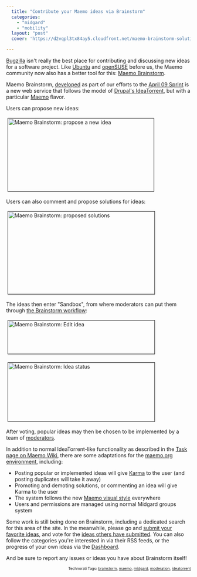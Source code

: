 ```yaml
---
  title: "Contribute your Maemo ideas via Brainstorm"
  categories: 
    - "midgard"
    - "mobility"
  layout: "post"
  cover: 'https://d2vqpl3tx84ay5.cloudfront.net/maemo-brainstorm-solutions-tm.jpg'

---
```

<p>
<a href="https://bugs.maemo.org/">Bugzilla</a> isn't really the best place for contributing and discussing new ideas for a software project. Like <a href="http://brainstorm.ubuntu.com/">Ubuntu</a> and <a href="https://features.opensuse.org/">openSUSE</a> before us, the Maemo community now also has a better tool for this: <a href="http://maemo.org/community/brainstorm/">Maemo Brainstorm</a>.
</p><p>
Maemo Brainstorm, <a href="http://wiki.maemo.org/Task:Maemo_brainstorm">developed</a> as part of our efforts to the <a href="http://wiki.maemo.org/Maemo.org_Sprints/April_09">April 09 Sprint</a> is a new web service that follows the model of <a href="http://ideatorrent.org/">Drupal's IdeaTorrent</a>, but with a particular <a href="http://maemo.org/">Maemo</a> flavor.
</p><p>
Users can propose new ideas:
</p><p>
<a href="https://d2vqpl3tx84ay5.cloudfront.net/maemo-brainstorm-newidea.png"><img src="https://d2vqpl3tx84ay5.cloudfront.net/maemo-brainstorm-newidea-tm.jpg" height="199" width="398" border="1" hspace="4" vspace="4" alt="Maemo Brainstorm: propose a new idea" title="Maemo Brainstorm: propose a new idea" /></a>
</p><p>
Users can also comment and propose solutions for ideas:
</p><p>
<a href="https://d2vqpl3tx84ay5.cloudfront.net/maemo-brainstorm-solutions.png"><img src="https://d2vqpl3tx84ay5.cloudfront.net/maemo-brainstorm-solutions-tm.jpg" height="225" width="400" border="1" hspace="4" vspace="4" alt="Maemo Brainstorm: proposed solutions" title="Maemo Brainstorm: proposed solutions" /></a>
</p><p>
The ideas then enter "Sandbox", from where moderators can put them through <a href="http://wiki.maemo.org/Task:Maemo_brainstorm#Workflow">the Brainstorm workflow</a>:
</p><p>
<a href="https://d2vqpl3tx84ay5.cloudfront.net/maemo-brainstorm-editidea-toolbar.png"><img src="https://d2vqpl3tx84ay5.cloudfront.net/maemo-brainstorm-editidea-toolbar-tm.jpg" height="91" width="400" border="1" hspace="4" vspace="4" alt="Maemo Brainstorm: Edit idea" title="Maemo Brainstorm: Edit idea" /></a>
</p><p>
<a href="https://d2vqpl3tx84ay5.cloudfront.net/maemo-brainstorm-idea-status-pulldown.png"><img src="https://d2vqpl3tx84ay5.cloudfront.net/maemo-brainstorm-idea-status-pulldown-tm.jpg" height="160" width="400" border="1" hspace="4" vspace="4" alt="Maemo Brainstorm: Idea status" title="Maemo Brainstorm: Idea status" /></a>
</p><p>
After voting, popular ideas may then be chosen to be implemented by a team of <a href="http://wiki.maemo.org/Task:Maemo_brainstorm#Moderators">moderators</a>.
</p><p>
In addition to normal IdeaTorrent-like functionality as described in the <a href="http://wiki.maemo.org/Task:Maemo_brainstorm">Task page on Maemo Wiki</a>, there are some adaptations for the <a href="http://bergie.iki.fi/blog/maemo-org_goes_ragnaroek/">maemo.org environment</a>, including:
</p><ul>
<li>Posting popular or implemented ideas will give <a href="http://wiki.maemo.org/Karma">Karma</a> to the user (and posting duplicates will take it away)</li>
<li>Promoting and demoting solutions, or commenting an idea will give Karma to the user</li>
<li>The system follows the new <a href="http://www.flickr.com/photos/quimgil/3403296665/">Maemo visual style</a> everywhere</li>
<li>Users and permissions are managed using normal Midgard groups system</li>
</ul><p>
Some work is still being done on Brainstorm, including a dedicated search for this area of the site. In the meanwhile, please go and <a href="http://maemo.org/community/brainstorm/create/default/">submit your favorite ideas</a>, and vote for the <a href="http://maemo.org/community/brainstorm/list/sandbox/waiting/">ideas others have submitted</a>. You can also follow the categories you're interested in via their RSS feeds, or the progress of your own ideas via the <a href="http://maemo.org/community/brainstorm/dashboard/">Dashboard</a>.
</p><p>
And be sure to report any issues or ideas you have about Brainstorm itself!
</p>
<p style="text-align:right;font-size:10px;">Technorati Tags: <a href="http://www.technorati.com/tag/brainstorm" rel="tag">brainstorm</a>, <a href="http://www.technorati.com/tag/maemo" rel="tag">maemo</a>, <a href="http://www.technorati.com/tag/midgard" rel="tag">midgard</a>, <a href="http://www.technorati.com/tag/moderation" rel="tag">moderation</a>, <a href="http://www.technorati.com/tag/ideatorrent" rel="tag">ideatorrent</a></p>
